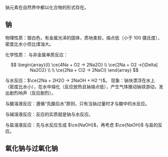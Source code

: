钠元素在自然界中都以化合物的形式存在。

## 钠

物理性质：银白色，有金属光泽的固体，质地柔软，熔点低（小于 $100$ 摄氏度），密度比水小但比煤油大。

化学性质：
与非金属单质反应：

$$
\begin{array}{l}
\ce{4Na + O2 -> 2Na2O} \\
\ce{2Na + O2 ->[\Delta] Na2O2} \\ \\
\ce{2Na + Cl2 -> 2NaCl}
\end{array}
$$

与水反应：$\ce{2Na + 2H2O -> 2NaOH + H2 ^}$。
现象：钠块漂浮在水上（密度比水小），在水中熔化（反应放热且钠熔点低），产生气体推动钠球游动，发出剧烈响声（反应剧烈）。

与酸溶液反应：遵循“先酸后水”原则，只有当钠过量时才与酸中的水反应。

与碱溶液反应：反应的实质就是钠与水反应。

与盐溶液反应：先与水反应生成 $\ce{NaOH}$，再考虑 $\ce{NaOH}$ 与盐的反应。

## 氧化钠与过氧化钠

